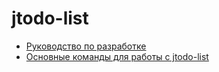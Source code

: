 # jtodo-list

- [Руководство по разработке](./README/develop.md)
- [Основные команды для работы с jtodo-list](./README/command.md) 